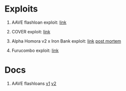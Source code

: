 # Exploits

1. AAVE flashloan exploit: [link](https://etherscan.io/tx/0xb5c8bd9430b6cc87a0e2fe110ece6bf527fa4f170a4bc8cd032f768fc5219838?__cf_chl_captcha_tk__=94be7b0895460e9399974823504de12e2492d3dc-1615510712-0-AYT1B4D7uXgWlttlSdjYf2pLRaGOByhRVg8WKgJllnD9U3D3otBgTtZbDF723h8Ji5_86USg0b9LTtahwckI13as0yl6XjKhxkWBfBAzQdNXZJOifRt9m-1T3iPfegb59j1P2zbJBXysC7uhR4249Xnen2glk9XrMEdzScbFRUWJ59-jYgQgUbwRyPyJ8Z-vHm6TS_Hw1IDpCP-mM93AvGZpg2nckuF-hJSqBM6r9YyJocBgduvix_22FIlhCy9pj35Xgm7usCRDoUmJv0xQseQvTVGT1q01ltezq6ZdaDuOk8FyJ6W3CWV0aKUgH59gYKlC7bTpfpNOwycqzY-5pOuvPKZOQEX7ahEoFq2QPzzVuFikEw5tkFHgL9m05nR5pPAVXnRY03e5F6rkdtfiWLLUIDByNmPdtwKr_Z7-5Rs1tYIirA7QXj17NajapohxR3THCy1J4sI3-Rjc2xfzMDeIg9eIx8waQS9dR0-rpU3bPmSc_pzWDNI6HDz0Bb_Q0viHWaSEtUPCFwDZxSCIWeVX_OzIbXl18_envNDqkzljnHczAUtRneuBNbVnTiUD8TgsisczESQP_29QiGxvJ1ekhyDlHF6KEp2trXl7ZyBJTZa7y_QJpE6Jto5r3SHwj1o2xE3lu-o0H-trXqkIWT0LYd1OKzfA0zTMPfgKCsuRgrAyC-j7Cpm1Sw72mr5JfQ)

1. COVER exploit: [link](https://etherscan.io/tx/0xca135d1c4268d6354a019b66946d4fbe4de6f7ddf0ff56389a5cc2ba695b035f)

2. Alpha Homora v2 x Iron Bank exploit: [link](https://etherscan.io/txs?a=0x905315602ed9a854e325f692ff82f58799beab57) [post mortem](https://blog.alphafinance.io/alpha-homora-v2-post-mortem/)

3. Furucombo exploit: [link](https://etherscan.io/tx/0x6a14869266a1dcf3f51b102f44b7af7d0a56f1766e5b1908ac80a6a23dbaf449)

# Docs
1. AAVE flashloans [v1](https://docs.aave.com/developers/v/1.0/tutorials/performing-a-flash-loan) [v2](https://docs.aave.com/developers/v/2.0/guides/flash-loans)